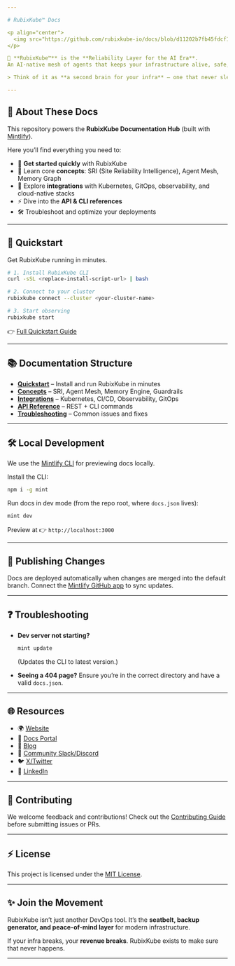 ```yaml
---

# RubixKube™ Docs

<p align="center">
  <img src="https://github.com/rubixkube-io/docs/blob/d11202b7fb45fdcf1551c7c11a25c9a67e2dcbd2/images/hero-dark.png" alt="RubixKube Logo" width="400"/>
</p>

🧠 **RubixKube™** is the **Reliability Layer for the AI Era**.
An AI-native mesh of agents that keeps your infrastructure alive, safe, and self-healing.

> Think of it as **a second brain for your infra** — one that never sleeps, never forgets, and always protects your uptime.

---
```


## 📖 About These Docs

This repository powers the **RubixKube Documentation Hub** (built with [Mintlify](https://mintlify.com)).

Here you’ll find everything you need to:

* 🚀 **Get started quickly** with RubixKube
* 📖 Learn core **concepts**: SRI (Site Reliability Intelligence), Agent Mesh, Memory Graph
* 🔌 Explore **integrations** with Kubernetes, GitOps, observability, and cloud-native stacks
* ⚡ Dive into the **API & CLI references**
* 🛠️ Troubleshoot and optimize your deployments

---

## 🚀 Quickstart

Get RubixKube running in minutes.

```bash
# 1. Install RubixKube CLI
curl -sSL <replace-install-script-url> | bash

# 2. Connect to your cluster
rubixkube connect --cluster <your-cluster-name>

# 3. Start observing
rubixkube start
```

👉 [Full Quickstart Guide](replace-docs-quickstart-url)

---

## 📚 Documentation Structure

* **[Quickstart](replace-docs-quickstart-url)** – Install and run RubixKube in minutes
* **[Concepts](replace-docs-concepts-url)** – SRI, Agent Mesh, Memory Engine, Guardrails
* **[Integrations](replace-docs-integrations-url)** – Kubernetes, CI/CD, Observability, GitOps
* **[API Reference](replace-docs-api-url)** – REST + CLI commands
* **[Troubleshooting](replace-docs-troubleshooting-url)** – Common issues and fixes

---

## 🛠️ Local Development

We use the [Mintlify CLI](https://www.npmjs.com/package/mint) for previewing docs locally.

Install the CLI:

```bash
npm i -g mint
```

Run docs in dev mode (from the repo root, where `docs.json` lives):

```bash
mint dev
```

Preview at 👉 `http://localhost:3000`

---

## 🚢 Publishing Changes

Docs are deployed automatically when changes are merged into the default branch.
Connect the [Mintlify GitHub app](https://dashboard.mintlify.com/settings/organization/github-app) to sync updates.

---

## ❓ Troubleshooting

* **Dev server not starting?**

  ```bash
  mint update
  ```

  (Updates the CLI to latest version.)

* **Seeing a 404 page?**
  Ensure you’re in the correct directory and have a valid `docs.json`.

---

## 🌐 Resources

* 🌍 [Website](https://rubixkube.ai)
* 📖 [Docs Portal](replace-docs-portal-url)
* 📝 [Blog](https://rubixkube.ai/blog)
* 💬 [Community Slack/Discord](replace-community-url)
* 🐦 [X/Twitter](https://twitter.com/RubixKubeHQ)
* 💼 [LinkedIn](https://linkedin.com/company/rubixkube)

---

## 🤝 Contributing

We welcome feedback and contributions!
Check out the [Contributing Guide](replace-contributing-url) before submitting issues or PRs.

---

## ⚡ License

This project is licensed under the [MIT License](replace-license-url).

---

## ✨ Join the Movement

RubixKube isn’t just another DevOps tool.
It’s the **seatbelt, backup generator, and peace-of-mind layer** for modern infrastructure.

If your infra breaks, your **revenue breaks**.
RubixKube exists to make sure that never happens.

---
